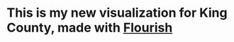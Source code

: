 # This is my new visualization for King County, made with [Flourish](https://flourish.studio/)

<div class="flourish-embed flourish-chart" data-src="visualisation/5255809"><script src="https://public.flourish.studio/resources/embed.js"></script></div>
